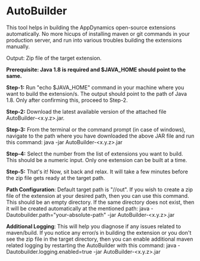 # AutoBuilder

This tool helps in building the AppDynamics open-source extensions automatically. No more hicups of installing maven or git commands in your production server, and run into various troubles building the extensions manually.

Output: Zip file of the target extension.

**Prerequisite: Java 1.8 is required and $JAVA_HOME should point to the same.**

**Step-1:** Run "echo $JAVA_HOME" command in your machine where you want to build the extension/s. The output should point to the path of Java 1.8. Only after confirming this, proceed to Step-2.

**Step-2:** Download the latest available version of the attached file AutoBuilder-<x.y.z>.jar.

**Step-3:** From the terminal or the command prompt (in case of windows), navigate to the path where you have downloaded the above JAR file and run this command:
            java -jar AutoBuilder-<x.y.z>.jar

**Step-4:** Select the number from the list of extensions you want to build. This should be a numeric input. Only one extension can be built at a time.

**Step-5:** That's it! Now, sit back and relax. It will take a few minutes before the zip file gets ready at the target path.


**Path Configuration**: Default target path is "/<path-of-the-autobuilder-jar-file>/out". If you wish to create a zip file of the extension at your desired path, then you can use this command. This should be an empty directory. If the same directory does not exist, then it will be created automatically at the mentioned path:
 java -Dautobuilder.path="your-absolute-path" -jar AutoBuilder-<x.y.z>.jar

**Additional Logging**: This will help you diagnose if any issues related to maven/build. If you notice any error/s in building the extension or you don't see the zip file in the target directory, then you can enable additional maven related logging by restarting the AutoBuilder with this command:
           java -Dautobuilder.logging.enabled=true -jar AutoBuilder-<x.y.z>.jar
           
 
